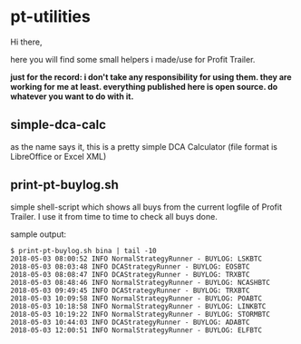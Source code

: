 # pt-utilities

Hi there,

here you will find some small helpers i made/use for Profit Trailer. 

<b>just for the record: i don't take any responsibility for using them. they are working for me at least. everything published here is open source. do whatever you want to do with it.</b>

## simple-dca-calc
as the name says it, this is a pretty simple DCA Calculator (file format is LibreOffice or Excel XML)

## print-pt-buylog.sh
simple shell-script which shows all buys from the current logfile of Profit Trailer. I use it from time to time to check all buys done.

sample output:

```
$ print-pt-buylog.sh bina | tail -10
2018-05-03 08:00:52 INFO NormalStrategyRunner - BUYLOG: LSKBTC
2018-05-03 08:03:48 INFO DCAStrategyRunner - BUYLOG: EOSBTC
2018-05-03 08:08:47 INFO DCAStrategyRunner - BUYLOG: TRXBTC
2018-05-03 08:48:46 INFO NormalStrategyRunner - BUYLOG: NCASHBTC
2018-05-03 09:49:45 INFO DCAStrategyRunner - BUYLOG: TRXBTC
2018-05-03 10:09:58 INFO NormalStrategyRunner - BUYLOG: POABTC
2018-05-03 10:18:58 INFO NormalStrategyRunner - BUYLOG: LINKBTC
2018-05-03 10:19:22 INFO NormalStrategyRunner - BUYLOG: STORMBTC
2018-05-03 10:44:03 INFO DCAStrategyRunner - BUYLOG: ADABTC
2018-05-03 12:00:51 INFO NormalStrategyRunner - BUYLOG: ELFBTC
```
